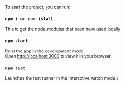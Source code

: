 To start the project, you can run:

### `npm i or npm istall`
This to get the node_modules that been have used locally

### `npm start`

Runs the app in the development mode.\
Open [http://localhost:3000](http://localhost:3000) to view it in your browser.


### `npm test`
Launches the test runner in the interactive watch mode.\
